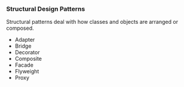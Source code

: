 ### Structural Design Patterns

Structural patterns deal with how classes and objects are arranged or composed.

* Adapter
* Bridge
* Decorator
* Composite
* Facade
* Flyweight
* Proxy